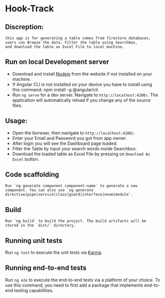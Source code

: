 # Hook-Track

## Discreption:
    this app is for generating a table comes from firestore databases,
    users can Browse the data, Filter the table using Searchbox,
    and download the table as Excel File to local machine.

## Run on local Development server
- Download and install [Nodejs](https://nodejs.org/en/download) from the website if not installed on your machine.
- If Angular CLI is not installed on your device you have to install 
using this command: npm install -g @angular/cli
- Run `ng serve` for a dev server. Navigate to `http://localhost:4200/`. The application will automatically reload if you change any of the source files.

## Usage:
-   Open the borwser, then navigate to `http://localhost:4200/`.
-   Enter your Email and Password you got from app owner.
-   After login you will see the Dashboard page loaded.
-   Filter the Table by input your search words inside Searchbox.
-   Download the loaded table as Excel File by pressing on `Download As Excel` button.

## Code scaffolding

    Run `ng generate component component-name` to generate a new component. You can also use `ng generate directive|pipe|service|class|guard|interface|enum|module`.

## Build

    Run `ng build` to build the project. The build artifacts will be stored in the `dist/` directory.

## Running unit tests

Run `ng test` to execute the unit tests via [Karma](https://karma-runner.github.io).

## Running end-to-end tests

Run `ng e2e` to execute the end-to-end tests via a platform of your choice. To use this command, you need to first add a package that implements end-to-end testing capabilities.
